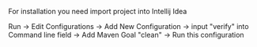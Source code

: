

For installation you need import project into Intellij Idea

Run -> Edit Configurations -> Add New Configuration ->
input "verify" into Command line field -> Add Maven Goal "clean" ->
Run this configuration
